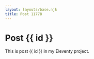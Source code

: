 ```yaml
---
layout: layouts/base.njk
title: Post 11778
---
```


# Post {{ id }}

This is post {{ id }} in my Eleventy project.
